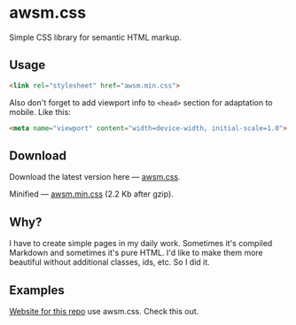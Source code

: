 # awsm.css

Simple CSS library for semantic HTML markup.

## Usage

```html
<link rel="stylesheet" href="awsm.min.css">
```

Also don't forget to add viewport info to `<head>` section for adaptation to mobile. Like this:

```html
<meta name="viewport" content="width=device-width, initial-scale=1.0">
```

## Download

Download the latest version here — [awsm.css]([https://raw.githubusercontent.com/igoradamenko/awsm.css/1.0/example/css/awsm.css](https://github.com/Duzij/awsm.css/blob/master/dist/awsm.css)).

Minified — [awsm.min.css]([https://raw.githubusercontent.com/igoradamenko/awsm.css/1.0/example/css/awsm.min.css](https://github.com/Duzij/awsm.css/blob/master/dist/awsm.min.css)) (2.2 Kb after gzip).

## Why?

I have to create simple pages in my daily work. Sometimes it's compiled Markdown and sometimes it's pure HTML. I'd like to make them more beautiful without additional classes, ids, etc. So I did it.

## Examples

[Website for this repo]([https://igoradamenko.github.io/awsm.css/](https://igoradamenko.com/awsm.css/v2/index.html)) use awsm.css. Check this out.
